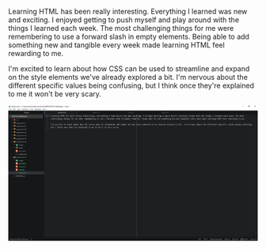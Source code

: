 Learning HTML has been really interesting. Everything I learned was new and exciting. I enjoyed getting to push myself and play around with the things I learned each week. The most challenging things for me were remembering to use a forward slash in empty elements. Being able to add something new and tangible every week made learning HTML feel rewarding to me.

I'm excited to learn about how CSS can be used to streamline and expand on the style elements we've already explored a bit. I'm nervous about the different specific values being confusing, but I think once they're explained to me it won't be very scary.  

![screenshot](./images/assignment9screenshot.png)
